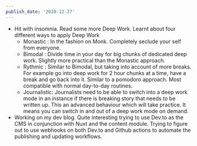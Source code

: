 ```yaml
---
publish_date: '2020-12-27'
---
```


- Hit with insomnia. Read some more Deep Work. Learnt about four different ways to apply Deep Work
  - Monastic : In the fashion on Monk. Completely seclude your self from everyone.
  - Bimodal : Divide time in your day for big chunks of dedicated deep work. Slightly more practical than the Monastic approach.
  - Rythmic : Similar to Bimodal, but taking into account of more breaks. For example go into deep work for 2 hour chunks at a time, have a break and go back into it. Similar to a pomodoro approach. Most compatible with normal day-to-day routines.
  - Journalistic: Journalists need to be able to switch into a deep work mode in an instance if there is breaking story that needs to be written up. This an advanced behaviour which will take practice. It means you can switch in and out of a deep work mode on demand.
- Working on my dev blog. Quite interesting trying to use Dev.to as the CMS in conjunction with Nuxt and the content module. Trying to figure out to use webhooks on both Dev.to and Github actions to automate the publishing and updating workflows.
